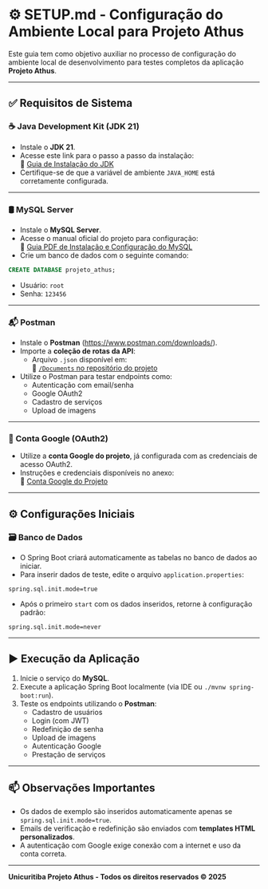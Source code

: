 # ⚙️ SETUP.md - Configuração do Ambiente Local para Projeto Athus

Este guia tem como objetivo auxiliar no processo de configuração do ambiente local de desenvolvimento para testes completos da aplicação **Projeto Athus**.

---

## ✅ Requisitos de Sistema

### ☕ Java Development Kit (JDK 21)
- Instale o **JDK 21**.
- Acesse este link para o passo a passo da instalação:  
  🔗 [Guia de Instalação do JDK](https://trello.com/c/RGtLxG7G/13-instala%C3%A7%C3%A3o-do-ambiente-de-desenvolvimento)
- Certifique-se de que a variável de ambiente `JAVA_HOME` está corretamente configurada.

---

### 🛢️ MySQL Server
- Instale o **MySQL Server**.
- Acesse o manual oficial do projeto para configuração:  
  📄 [Guia PDF de Instalação e Configuração do MySQL](https://github.com/felipemariano2511/ProjetoAthus/blob/main/Documents/Projeto%20Athus%20-%20Instala%C3%A7%C3%A3o%20MySQL.pdf)
- Crie um banco de dados com o seguinte comando:

```sql
CREATE DATABASE projeto_athus;
```

- Usuário: `root`  
- Senha: `123456`

---

### 📬 Postman
- Instale o **Postman** (https://www.postman.com/downloads/).
- Importe a **coleção de rotas da API**:
  - Arquivo `.json` disponível em:  
    📂 [`/Documents` no repositório do projeto](https://github.com/felipemariano2511/ProjetoAthus/tree/main/Documents)
- Utilize o Postman para testar endpoints como:
  - Autenticação com email/senha
  - Google OAuth2
  - Cadastro de serviços
  - Upload de imagens

---

### 🔐 Conta Google (OAuth2)
- Utilize a **conta Google do projeto**, já configurada com as credenciais de acesso OAuth2.
- Instruções e credenciais disponíveis no anexo:  
  🔗 [Conta Google do Projeto](https://trello.com/c/WepOqxht/32-conta-google-do-projeto)

---

## ⚙️ Configurações Iniciais

### 🗃️ Banco de Dados

- O Spring Boot criará automaticamente as tabelas no banco de dados ao iniciar.
- Para inserir dados de teste, edite o arquivo `application.properties`:

```properties
spring.sql.init.mode=true
```

- Após o primeiro `start` com os dados inseridos, retorne à configuração padrão:

```properties
spring.sql.init.mode=never
```

---

## ▶️ Execução da Aplicação

1. Inicie o serviço do **MySQL**.
2. Execute a aplicação Spring Boot localmente (via IDE ou `./mvnw spring-boot:run`).
3. Teste os endpoints utilizando o **Postman**:
   - Cadastro de usuários
   - Login (com JWT)
   - Redefinição de senha
   - Upload de imagens
   - Autenticação Google
   - Prestação de serviços

---

## 📫 Observações Importantes

- Os dados de exemplo são inseridos automaticamente apenas se `spring.sql.init.mode=true`.
- Emails de verificação e redefinição são enviados com **templates HTML personalizados**.
- A autenticação com Google exige conexão com a internet e uso da conta correta.

---

**Unicuritiba Projeto Athus - Todos os direitos reservados © 2025**
